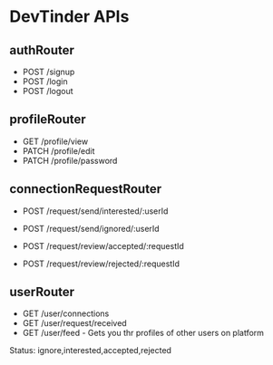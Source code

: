# DevTinder APIs

## authRouter
- POST /signup
- POST /login
- POST /logout

## profileRouter
- GET /profile/view
- PATCH /profile/edit
- PATCH /profile/password

## connectionRequestRouter
- POST /request/send/interested/:userId
- POST /request/send/ignored/:userId

- POST /request/review/accepted/:requestId
- POST /request/review/rejected/:requestId

## userRouter
- GET /user/connections
- GET /user/request/received
- GET /user/feed - Gets you thr profiles of other users on platform

Status: ignore,interested,accepted,rejected
